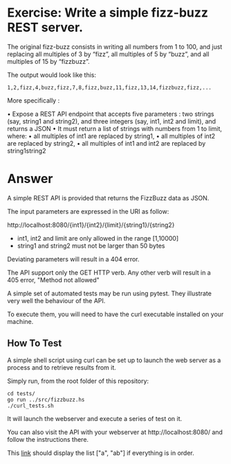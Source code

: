 # Exercise: Write a simple fizz-buzz REST server.

The original fizz-buzz consists in writing all numbers from 1 to 100, 
and just replacing all multiples of 3 by “fizz”, all multiples of 5 
by “buzz”, and all multiples of 15 by “fizzbuzz”. 

The output would look like this:

    1,2,fizz,4,buzz,fizz,7,8,fizz,buzz,11,fizz,13,14,fizzbuzz,fizz,...

More specifically :

• Expose a REST API endpoint that accepts five parameters : 
  two strings (say, string1 and string2), 
  and three integers (say, int1, int2 and limit), and returns a JSON
• It must return a list of strings with numbers from 1 to limit, where:
• all multiples of int1 are replaced by string1,
• all multiples of int2 are replaced by string2,
• all multiples of int1 and int2 are replaced by string1string2

# Answer

A simple REST API is provided that returns the FizzBuzz data as JSON.

The input parameters are expressed in the URI as follow:

http://localhost:8080/{int1}/{int2}/{limit}/{string1}/{string2}

* int1, int2 and limit are only allowed in the range [1,10000]
* string1 and string2 must not be larger than 50 bytes

Deviating parameters will result in a 404 error.

The API support only the GET HTTP verb. Any other verb will result
in a 405 error, "Method not allowed"

A simple set of automated tests may be run using pytest. 
They illustrate very well the behaviour of the API.

To execute them, you will need to have the curl executable installed 
on your machine.

## How To Test 

A simple shell script using curl can be set up to 
launch the web server as a process and to retrieve results
from it.

Simply run, from the root folder of this repository:

    cd tests/
    go run ../src/fizzbuzz.hs
    ./curl_tests.sh

It will launch the webserver and execute a series of test
on it.

You can also visit the API with your webserver at http://localhost:8080/
and follow the instructions there.

This [link](http://localhost:8080/1/2/3/a/b) should display the list ["a", "ab"]
if everything is in order.
